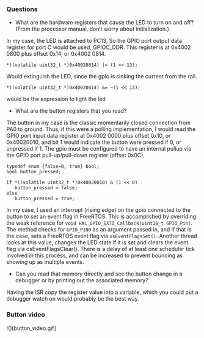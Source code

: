 ### Questions

* What are the hardware registers that cause the LED to turn on and off? (From the processor manual, don’t worry about initialization.) 

In my case, the LED is attached to PC13, So the GPIO port output data register for port C would be used, GPIOC_ODR. This register is at 0x4002 0800 plus offset 0x14, or 0x4002 0814.

`*((volatile uint32_t *)0x40020814) |= (1 << 13);`

Would extinguish the LED, since the gpio is sinking the current from the rail.

`*((volatile uint32_t *)0x40020814) &= ~(1 << 13);`

would be the expression to light the led

* What are the button registers that you read?

The button in my case is the classic momentarily closed connection from PA0 to ground. Thus, if this were a polling implementation, I would read the GPIO port input data register at 0x4002 0000 plus offset 0x10, or 0x40020010, and bit 1 would indicate the button were pressed if 0, or unpressed if 1. The gpio must be configured to have an internal pullup via the GPIO port pull-up/pull-down register (offset 0x0C). 

```
typedef enum {false=0, true} bool;
bool button_pressed;

if *((volatile uint32_t *)0x40020010) & (1 << 0)
   button_pressed = false;
else
   button_pressed = true;

```

In my case, I used an interrupt (rising edge) on the gpio connected to the button to set an event flag in FreeRTOS. This is accomplished by overriding the weak reference for `void HAL_GPIO_EXTI_Callback(uint16_t GPIO_Pin)`. The method checks for `GPIO_PIN0` as an argument passed in, and if that is the case, sets a FreeRTOS event flag via `osEventFlagsSet()`. Another thread looks at this value, changes the LED state if it is set and clears the event flag via osEventFlagsClear(). There is a delay of at least one scheduler tick involved in this process, and can be increased to prevent bouncing as showing up as multiple events. 

* Can you read that memory directly and see the button change in a debugger or by printing out the associated memory?

Having the ISR copy the register value into a variable, which you could put a debugger watch on would probably be the best way.

### Button video

!()[button_video.gif] 
